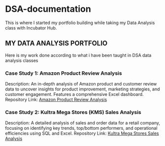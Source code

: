 # DSA-documentation
This is where I started my portfolio building while taking my Data Analysis class with Incubator Hub.

## MY DATA ANALYSIS PORTFOLIO
Here is my work done according to what i have been taught in DSA data analysis classes

### Case Study 1: Amazon Product Review Analysis
Description: An in-depth analysis of Amazon product and customer review data to uncover insights for product improvement, marketing strategies, and customer engagement. Features a comprehensive Excel dashboard.
Repository Link: [Amazon Product Review Analysis](https://github.com/Vector-of-Gad/DSA-Case-Study-2-Kultra-Mega-Stores-Inventory-)

### Case Study 2: Kultra Mega Stores (KMS) Sales Analysis
Description: A detailed analysis of sales and order data for a retail company, focusing on identifying key trends, top/bottom performers, and operational efficiencies using SQL and Excel.
Repository Link: [Kultra Mega Stores Sales Analysis](https://github.com/Vector-of-Gad/DSA-Case-Study-1-Amazon-Product-Review-Analysis-)
